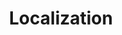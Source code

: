 ---
layout: pattern.njk
key: localization-maps_fr
title: Localization
parent: basics-maps_fr
image: maps/overview/localization.webp
keywords: localization
order: 40
availablelanguages: 
    - de
---